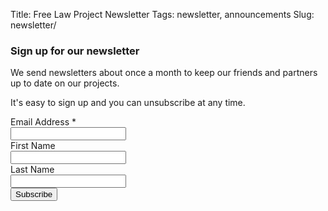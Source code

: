 Title: Free Law Project Newsletter
Tags: newsletter, announcements
Slug: newsletter/


### Sign up for our newsletter

We send newsletters about once a month to keep our friends and partners up to date on our projects. 

It's easy to sign up and you can unsubscribe at any time. 

<form action="https://law.us14.list-manage.com/subscribe/post?u=4ea266fe7d0d074abd3f6a2ae&amp;id=d7009a9c9f" method="post" class="form-horizontal" target="_blank">
    <div class="form-group">
        <label for="mce-EMAIL" class="col-xs-2">Email Address <span class="text-danger">*</span></label>
        <div class="col-xs-10">
            <input type="email" value="" name="EMAIL" class="required form-control" id="mce-EMAIL">
        </div>
    </div>
    <div class="form-group">
        <label for="mce-FNAME" class="col-xs-2">First Name </label>
        <div class="col-xs-10">
            <input type="text" value="" name="FNAME" class="form-control" id="mce-FNAME">
        </div>
    </div>
    <div class="form-group">
        <label for="mce-LNAME" class="col-xs-2">Last Name </label>
        <div class="col-xs-10">
            <input type="text" value="" name="LNAME" class="form-control" id="mce-LNAME">
        </div>
    </div>
    <!-- Honey pot -->
    <div style="position: absolute; left: -5000px;" aria-hidden="true">
        <input type="text" name="b_4ea266fe7d0d074abd3f6a2ae_d7009a9c9f" tabindex="-1" value="">
    </div>
    <div class="form-group">
        <div class="col-xs-offset-2 col-xs-10">
            <input type="submit" value="Subscribe" name="subscribe" id="mc-embedded-subscribe" class="btn btn-primary">
        </div>
    </div>
</form>
